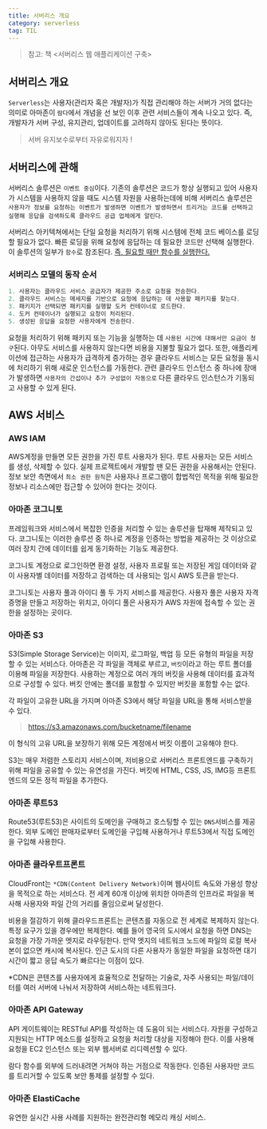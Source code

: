 ```yaml
---
title: 서버리스 개요
category: serverless
tag: TIL
---
```


> 참고: 책 \<서버리스 웹 애플리케이션 구축>

## 서버리스 개요 

`Serverless`는 사용자(관리자 혹은 개발자)가 직접 관리해야 하는 서버가 거의 없다는 의미로 아마존이 `람다`에서 개념을 선 보인 이후 관련 서비스들이 계속 나오고 있다. 즉, 개발자가 서버 구성, 유지관리, 업데이트를 고려하지 않아도 된다는 뜻이다.

> 서버 유지보수로부터 자유로워지자 !

## 서버리스에 관해

서버리스 솔루션은 `이벤트 중심`이다. 기존의 솔루션은 코드가 항상 실행되고 있어 사용자가 시스템을 사용하지 않을 때도 시스템 자원을 사용하는데에 비해 서버리스 솔루션은 `사용자가 정보를 요청하는 이벤트가 발생하면 이벤트가 발생하면서 트리거는 코드를 선택하고 실행해 응답을 검색하도록 클라우드 공급 업체에게 알린다`. 


서버리스 아키텍쳐에서는 단일 요청을 처리하기 위해 시스템에 전체 코드 베이스를 로딩할 필요가 없다. 빠른 로딩을 위해 요청에 응답하는 데 필요한 코드만 선택해 실행한다. 이 솔루션의 일부가 `함수`로 참조된다. <u>즉, 필요할 때만 함수를 실행한다.</u>


### 서버리스 모델의 동작 순서

```js
1. 사용자는 클라우드 서비스 공급자가 제공한 주소로 요청을 전송한다.
2. 클라우드 서비스는 메세지를 기반으로 요청에 응답하는 데 사용할 패키지를 찾는다.
3. 패키지가 선택되면 패키지를 실행할 도커 컨테이너로 로드한다.
4. 도커 컨테이너가 실행되고 요청이 처리된다.
5. 생성된 응답을 요청한 사용자에게 전송한다.
```


요청을 처리하기 위해 패키지 또는 기능을 실행하는 데 `사용된 시간에 대해서만 요금이 청구`된다. 아무도 서비스를 사용하지 않는다면 비용을 지불할 필요가 없다. 또한, 애플리케이션에 접근하는 사용자가 급격하게 증가하는 경우 클라우드 서비스는 모든 요청을 동시에 처리하기 위해 새로운 인스턴스를 가동한다. 관련 클라우드 인스턴스 중 하나에 장애가 발생하면 `사용자의 간섭이나 추가 구성없이 자동으로` 다른 클라우드 인스턴스가 기동되고 사용할 수 있게 된다.

## AWS 서비스

### AWS IAM

AWS계정을 만들면 모든 권한을 가진 루트 사용자가 된다. 루트 사용자는 모든 서비스를 생성, 삭제할 수 있다. 실제 프로젝트에서 개발할 땐 모든 권한을 사용해서는 안된다. 정보 보안 측면에서 `최소 권한 원칙`은 사용자나 프로그램이 합법적인 목적을 위해 필요한 정보나 리소스에만 접근할 수 있어야 한다는 것이다.

### 아마존 코그니토

프레임워크와 서비스에서 복잡한 인증을 처리할 수 있는 솔루션을 탑재해 제작되고 있다. 코그니토는 이러한 솔루션 중 하나로 계정을 인증하는 방법을 제공하는 것 이상으로 여러 장치 간에 데이터를 쉽게 동기화하는 기능도 제공한다.


코그니토 계정으로 로그인하면 환경 설정, 사용자 프로필 또는 저장된 게임 데이터와 같이 사용자별 데이터를 저장하고 검색하는 데 사용되는 임시 AWS 토큰을 받는다.


코그니토는 사용자 풀과 아이디 풀 두 가지 서비스를 제공한다. 사용자 풀은 사용자 자격증명을 만들고 저장하는 위치고, 아이디 풀은 사용자가 AWS 자원에 접속할 수 있는 권한을 설정하는 곳이다.

### 아마존 S3

S3(Simple Storage Service)는 이미지, 로그파일, 백업 등 모든 유형의 파일을 저장할 수 있는 서비스다. 아마존은 각 파일을 객체로 부르고, `버킷`이라고 하는 루트 폴더를 이용해 파일을 저장한다. 사용하는 계정으로 여러 개의 버킷을 사용해 데이터를 효과적으로 구성할 수 있다. 버킷 안에는 폴더를 포함할 수 있지만 버킷을 포함할 수는 없다.


각 파일이 고유한 URL을 가지며 아마존 S3에서 해당 파일을 URL을 통해 서비스받을 수 있다.

> https://s3.amazonaws.com/bucketname/filename

이 형식의 고유 URL을 보장하기 위해 모든 계정에서 버킷 이름이 고유해야 한다.



S3는 매우 저렴한 스토리지 서비스이며, 저비용으로 서버리스 프론트엔드를 구축하기 위해 파일을 공유할 수 있는 유연성을 가진다. 버킷에 HTML, CSS, JS, IMG등 프론트엔드의 모든 정적 파일을 추가한다. 


### 아마존 루트53

Route53(루트53)은 사이트의 도메인을 구매하고 호스팅할 수 있는 `DNS`서비스를 제공한다. 외부 도메인 판매자로부터 도메인을 구입해 사용하거나 루트53에서 직접 도메인을 구입해 사용한다.

### 아마존 클라우트프론트

CloudFront는 `*CDN(Content Delivery Network)`이며 웹사이트 속도와 가용성 향상을 목적으로 하는 서비스다. 전 세계 60개 이상에 위치한 아마존의 인프라로 파일을 복사해 사용자와 파일 간의 거리를 줄임으로써 달성한다. 


비용을 절감하기 위해 클라우드프론트는 콘텐츠를 자동으로 전 세계로 복제하지 않는다. 특정 요구가 있을 경우에만 복제한다. 예를 들어 영국의 도시에서 요청을 하면 DNS는 요청을 가장 가까운 엣지로 라우팅한다. 만약 엣지의 네트워크 노드에 파일의 로컬 복사본이 없으면 캐시에 복사된다. 인근 도시의 다른 사용자가 동일한 파일을 요청하면 대기 시간이 짧고 응답 속도가 빠르다는 이점이 있다.

*CDN은 콘텐츠를 사용자에게 효율적으로 전달하는 기술로, 자주 사용되는 파일/데이터를 여러 서버에 나눠서 저장하여 서비스하는 네트워크다.

### 아마존 API Gateway

API 게이트웨이는 RESTful API를 작성하는 데 도움이 되는 서비스다. 자원을 구성하고 지원되는 HTTP 메소드를 설정하고 요청을 처리할 대상을 지정해야 한다. 이를 사용해 요청을 EC2 인스턴스 또는 외부 웹서버로 리디렉션할 수 있다.

람다 함수를 외부에 드러내려면 거쳐야 하는 거점으로 작동한다. 인증된 사용자만 코드를 트리거할 수 있도록 보안 통제를 설정할 수 있다.

### 아마존 ElastiCache

유연한 실시간 사용 사례를 지원하는 완전관리형 메모리 캐싱 서비스. 